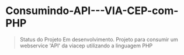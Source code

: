 # Consumindo-API---VIA-CEP-com-PHP
>Status do Projeto Em desenvolvimento.
Projeto para consumir um webservice 'API' da viacep utilizando a linguagem PHP

